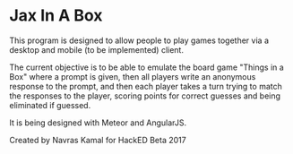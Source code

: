 # Jax In A Box

This program is designed to allow people to play games together via a desktop and mobile (to be implemented) client.

The current objective is to be able to emulate the board game "Things in a Box" where a prompt is given, then all players write an anonymous response to the prompt, and then each player takes a turn trying to match the responses to the player, scoring points for correct guesses and being eliminated if guessed.  

It is being designed with Meteor and AngularJS.

Created by Navras Kamal for HackED Beta 2017
